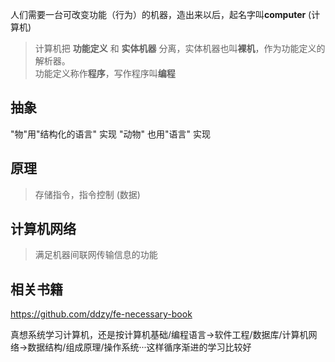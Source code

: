 人们需要一台可改变功能（行为）的机器，造出来以后，起名字叫**computer** (计算机)
> 计算机把 **功能定义** 和 **实体机器** 分离，实体机器也叫**裸机**，作为功能定义的解析器。  
> 功能定义称作**程序**，写作程序叫**编程**
<!--more-->

## 抽象
"物"用"结构化的语言" 实现
"动物" 也用"语言" 实现

## 原理 
> 存储指令，指令控制 (数据)

## 计算机网络 
> 满足机器间联网传输信息的功能


## 相关书籍
https://github.com/ddzy/fe-necessary-book

真想系统学习计算机，还是按计算机基础/编程语言→软件工程/数据库/计算机网络→数据结构/组成原理/操作系统···这样循序渐进的学习比较好
